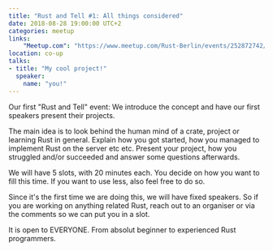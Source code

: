 ```yaml
---
title: "Rust and Tell #1: All things considered"
date: 2018-08-28 19:00:00 UTC+2
categories: meetup 
links:
    "Meetup.com": "https://www.meetup.com/Rust-Berlin/events/252872742/"
location: co-up
talks:
- title: "My cool project!"
  speaker:
    name: "you!"
---
```


Our first "Rust and Tell" event: We introduce the concept and have our first speakers present their projects.

The main idea is to look behind the human mind of a crate, project or learning Rust in general. Explain how you got started, how you managed to implement Rust on the server etc etc. Present your project, how you struggled and/or succeeded and answer some questions afterwards.

We will have 5 slots, with 20 minutes each. You decide on how you want to fill this time. If you want to use less, also feel free to do so.

Since it's the first time we are doing this, we will have fixed speakers. So if you are working on anything related Rust, reach out to an organiser or via the comments so we can put you in a slot.

It is open to EVERYONE. From absolut beginner to experienced Rust programmers.
